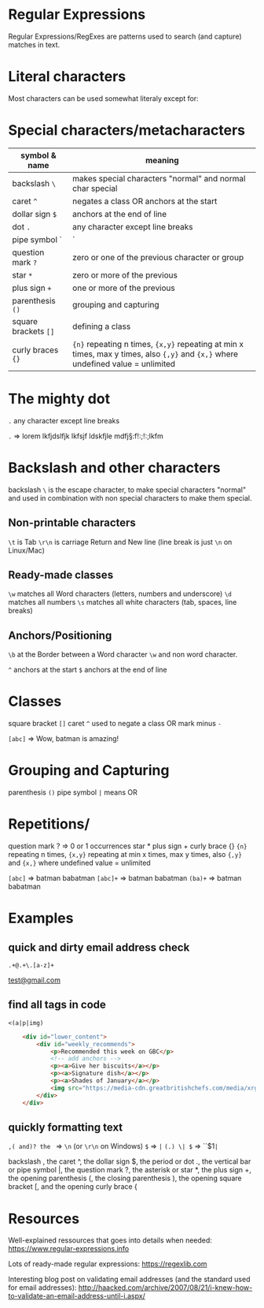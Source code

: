 # Regular Expressions 

Regular Expressions/RegExes are patterns used to search (and capture) matches in text.


# Literal characters
Most characters can be used somewhat literaly except for:

# Special characters/metacharacters

symbol & name                    | meaning
---------------------------------|------------------
backslash `\`                    | makes special characters "normal" and normal char special
caret `^`                        | negates a class OR anchors at the start
dollar sign `$`                  | anchors at the end of line
dot `.`                          | any character except line breaks
pipe symbol `|`                  | OR
question mark `?`                | zero or one of the previous character or group
star `*`                         | zero or more of the previous
plus sign `+`                    | one or more of the previous
parenthesis `()`                 | grouping and capturing
square brackets `[]`             | defining a class
curly braces `{}`                | `{n}` repeating n times, `{x,y}` repeating at min x times, max y times, also `{,y}` and `{x,}` where undefined value = unlimited


# The mighty dot
`.` any character except line breaks

`.` => lorem lkfjdslfjk lkfsjf ldskfjle mdfj§:f!:;!:;lkfm 


# Backslash and other characters
backslash `\` is the escape character, to make special characters "normal" and used in combination with non special characters to make them special.


## Non-printable characters
`\t` is Tab
`\r\n` is carriage Return and New line (line break is just `\n` on Linux/Mac)


## Ready-made classes
`\w` matches all Word characters (letters, numbers and underscore)
`\d` matches all numbers
`\s` matches all white characters (tab, spaces, line breaks)


## Anchors/Positioning
`\b` at the Border between a Word character `\w` and non word character.

`^` anchors at the start
`$` anchors at the end of line


# Classes
square bracket `[]`
caret `^`     used to negate a class OR mark 
minus `-`

`[abc]` => Wow, batman is amazing! 


# Grouping and Capturing
parenthesis `()`
pipe symbol `|`       means OR



# Repetitions/
question mark ? => 0 or 1 occurrences
star *
plus sign +
curly brace {}
`{n}` repeating n times, `{x,y}` repeating at min x times, max y times, also `{,y}` and `{x,}` where undefined value = unlimited

`[abc]` => batman babatman
`[abc]+` => batman babatman
`(ba)+` => batman babatman



# Examples

## quick and dirty email address check
`.+@.+\.[a-z]+`

test@gmail.com


## find all tags in code 
`<(a|p|img)`

```html
    <div id="lower_content">
        <div id="weekly_recommends">
            <p>Recommended this week on GBC</p>
            <!-- add anchors -->
            <p><a>Give her biscuits</a></p>
            <p><a>Signature dish</a></p>
            <p><a>Shades of January</a></p>
            <img src="https://media-cdn.greatbritishchefs.com/media/xrga0epj/img29188.jpg?mode=crop&width=520&height=347" alt="More Biscuits">
        </div>
    </div>
```

## quickly formatting text

`,( and)? the ` => `\n` (or `\r\n` on Windows)
`$` =>  ` | `
`(.) \| $` => ``$1` | `

backslash \, the caret ^, the dollar sign $, the period or dot ., the vertical bar or pipe symbol |, the question mark ?, the asterisk or star *, the plus sign +, the opening parenthesis (, the closing parenthesis ), the opening square bracket [, and the opening curly brace {


# Resources

Well-explained ressources that goes into details when needed:
https://www.regular-expressions.info

Lots of ready-made regular expressions:
https://regexlib.com

Interesting blog post on validating email addresses (and the standard used for email addresses):
http://haacked.com/archive/2007/08/21/i-knew-how-to-validate-an-email-address-until-i.aspx/
